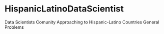 # HispanicLatinoDataScientist
Data Scientists Comunity Approaching to Hispanic-Latino Countries General Problems
